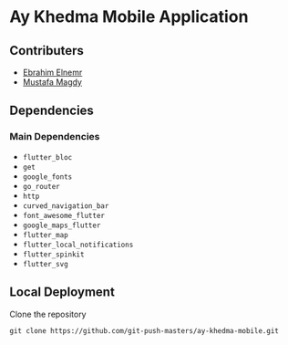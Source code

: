# Ay Khedma Mobile Application

## Contributers

* [Ebrahim Elnemr](https://github.com/ebrahim969)
* [Mustafa Magdy]()

## Dependencies

### Main Dependencies

* `flutter_bloc`
* `get`
* `google_fonts`
* `go_router`
* `http`
* `curved_navigation_bar`
* `font_awesome_flutter`
* `google_maps_flutter`
* `flutter_map`
* `flutter_local_notifications`
* `flutter_spinkit`
* `flutter_svg`

## Local Deployment

Clone the repository
```shell
git clone https://github.com/git-push-masters/ay-khedma-mobile.git
```
